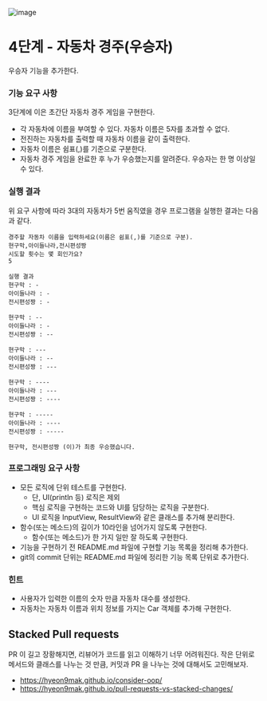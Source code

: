 ![image](https://i.imgur.com/eGUtWpf.png)

# 4단계 - 자동차 경주(우승자)

우승자 기능을 추가한다.

### 기능 요구 사항

3단계에 이은 초간단 자동차 경주 게임을 구현한다.

- 각 자동차에 이름을 부여할 수 있다. 자동차 이름은 5자를 초과할 수 없다.
- 전진하는 자동차를 출력할 때 자동차 이름을 같이 출력한다.
- 자동차 이름은 쉼표(,)를 기준으로 구분한다.
- 자동차 경주 게임을 완료한 후 누가 우승했는지를 알려준다. 우승자는 한 명 이상일 수 있다.

### 실행 결과

위 요구 사항에 따라 3대의 자동차가 5번 움직였을 경우 프로그램을 실행한 결과는 다음과 같다.         

```
경주할 자동차 이름을 입력하세요(이름은 쉼표(,)를 기준으로 구분).
현구막,아이들나라,전시편성짱
시도할 횟수는 몇 회인가요?
5

실행 결과
현구막 : -
아이들나라 : -
전시편성짱 : -

현구막 : --
아이들나라 : -
전시편성짱 : --

현구막 : ---
아이들나라 : --
전시편성짱 : ---

현구막 : ----
아이들나라 : ---
전시편성짱 : ----

현구막 : -----
아이들나라 : ----
전시편성짱 : -----

현구막, 전시편성짱 (이)가 최종 우승했습니다.
```

### 프로그래밍 요구 사항
- 모든 로직에 단위 테스트를 구현한다. 
  - 단, UI(println 등) 로직은 제외 
  - 핵심 로직을 구현하는 코드와 UI를 담당하는 로직을 구분한다. 
  - UI 로직을 InputView, ResultView와 같은 클래스를 추가해 분리한다.
- 함수(또는 메소드)의 길이가 10라인을 넘어가지 않도록 구현한다. 
  - 함수(또는 메소드)가 한 가지 일만 잘 하도록 구현한다.
- 기능을 구현하기 전 README.md 파일에 구현할 기능 목록을 정리해 추가한다.
- git의 commit 단위는 README.md 파일에 정리한 기능 목록 단위로 추가한다.

### 힌트

- 사용자가 입력한 이름의 숫자 만큼 자동차 대수를 생성한다.
- 자동차는 자동차 이름과 위치 정보를 가지는 Car 객체를 추가해 구현한다.

## Stacked Pull requests

PR 이 길고 장황해지면, 리뷰어가 코드를 읽고 이해하기 너무 어려워진다.
작은 단위로 메서드와 클래스를 나누는 것 만큼, 커밋과 PR 을 나누는 것에 대해서도 고민해보자.

- https://hyeon9mak.github.io/consider-oop/
- https://hyeon9mak.github.io/pull-requests-vs-stacked-changes/

